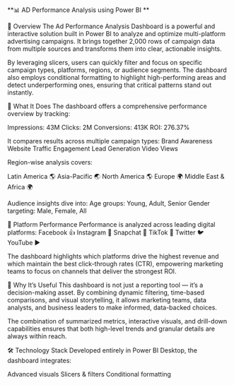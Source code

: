 **📊 AD Performance Analysis using Power BI
**

📌 Overview
The Ad Performance Analysis Dashboard is a powerful and interactive solution built in Power BI to analyze and optimize multi-platform advertising campaigns.
It brings together 2,000 rows of campaign data from multiple sources and transforms them into clear, actionable insights.

By leveraging slicers, users can quickly filter and focus on specific campaign types, platforms, regions, or audience segments.
The dashboard also employs conditional formatting to highlight high-performing areas and detect underperforming ones, ensuring that critical patterns stand out instantly.

🌟 What It Does
The dashboard offers a comprehensive performance overview by tracking:

Impressions: 43M
Clicks: 2M
Conversions: 413K
ROI: 276.37%

It compares results across multiple campaign types:
Brand Awareness
Website Traffic
Engagement
Lead Generation
Video Views

Region-wise analysis covers:

Latin America 🌎
Asia-Pacific 🌏
North America 🌎
Europe 🌍
Middle East & Africa 🌍

Audience insights dive into:
Age groups: 
Young, Adult, Senior
Gender targeting: 
Male, Female, All

📱 Platform Performance
Performance is analyzed across leading digital platforms:
Facebook 👍
Instagram 📸
Snapchat 👻
TikTok 🎵
Twitter 🐦
YouTube ▶️

The dashboard highlights which platforms drive the highest revenue and which maintain the best click-through rates (CTR), empowering marketing teams to focus on channels that deliver the strongest ROI.

🎯 Why It’s Useful
This dashboard is not just a reporting tool — it’s a decision-making asset.
By combining dynamic filtering, time-based comparisons, and visual storytelling, it allows marketing teams, data analysts, and business leaders to make informed, data-backed choices.

The combination of summarized metrics, interactive visuals, and drill-down capabilities ensures that both high-level trends and granular details are always within reach.

🛠 Technology Stack
Developed entirely in Power BI Desktop, the dashboard integrates:

Advanced visuals
Slicers & filters
Conditional formatting
